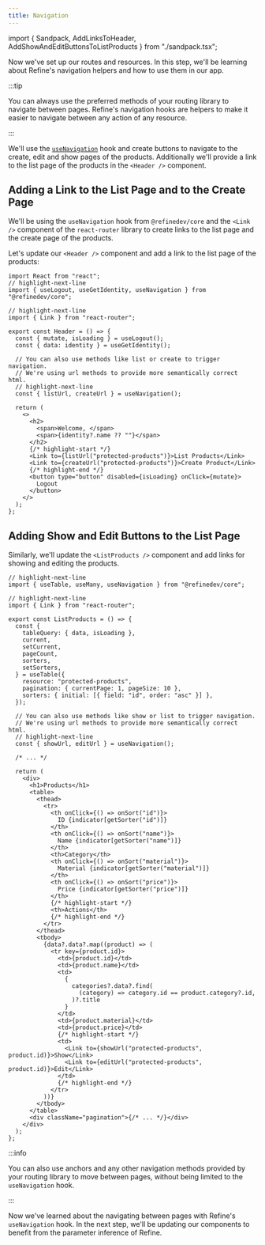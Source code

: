 ```yaml
---
title: Navigation
---
```


import { Sandpack, AddLinksToHeader, AddShowAndEditButtonsToListProducts } from "./sandpack.tsx";

<Sandpack>

Now we've set up our routes and resources. In this step, we'll be learning about Refine's navigation helpers and how to use them in our app.

:::tip

You can always use the preferred methods of your routing library to navigate between pages. Refine's navigation hooks are helpers to make it easier to navigate between any action of any resource.

:::

We'll use the [`useNavigation`](/docs/routing/hooks/use-navigation) hook and create buttons to navigate to the create, edit and show pages of the products. Additionally we'll provide a link to the list page of the products in the `<Header />` component.

## Adding a Link to the List Page and to the Create Page

We'll be using the `useNavigation` hook from `@refinedev/core` and the `<Link />` component of the `react-router` library to create links to the list page and the create page of the products.

Let's update our `<Header />` component and add a link to the list page of the products:

```tsx title="src/components/header.tsx"
import React from "react";
// highlight-next-line
import { useLogout, useGetIdentity, useNavigation } from "@refinedev/core";

// highlight-next-line
import { Link } from "react-router";

export const Header = () => {
  const { mutate, isLoading } = useLogout();
  const { data: identity } = useGetIdentity();

  // You can also use methods like list or create to trigger navigation.
  // We're using url methods to provide more semantically correct html.
  // highlight-next-line
  const { listUrl, createUrl } = useNavigation();

  return (
    <>
      <h2>
        <span>Welcome, </span>
        <span>{identity?.name ?? ""}</span>
      </h2>
      {/* highlight-start */}
      <Link to={listUrl("protected-products")}>List Products</Link>
      <Link to={createUrl("protected-products")}>Create Product</Link>
      {/* highlight-end */}
      <button type="button" disabled={isLoading} onClick={mutate}>
        Logout
      </button>
    </>
  );
};
```

<AddLinksToHeader />

## Adding Show and Edit Buttons to the List Page

Similarly, we'll update the `<ListProducts />` component and add links for showing and editing the products.

```tsx title="src/pages/products/list.tsx"
// highlight-next-line
import { useTable, useMany, useNavigation } from "@refinedev/core";

// highlight-next-line
import { Link } from "react-router";

export const ListProducts = () => {
  const {
    tableQuery: { data, isLoading },
    current,
    setCurrent,
    pageCount,
    sorters,
    setSorters,
  } = useTable({
    resource: "protected-products",
    pagination: { currentPage: 1, pageSize: 10 },
    sorters: { initial: [{ field: "id", order: "asc" }] },
  });

  // You can also use methods like show or list to trigger navigation.
  // We're using url methods to provide more semantically correct html.
  // highlight-next-line
  const { showUrl, editUrl } = useNavigation();

  /* ... */

  return (
    <div>
      <h1>Products</h1>
      <table>
        <thead>
          <tr>
            <th onClick={() => onSort("id")}>
              ID {indicator[getSorter("id")]}
            </th>
            <th onClick={() => onSort("name")}>
              Name {indicator[getSorter("name")]}
            </th>
            <th>Category</th>
            <th onClick={() => onSort("material")}>
              Material {indicator[getSorter("material")]}
            </th>
            <th onClick={() => onSort("price")}>
              Price {indicator[getSorter("price")]}
            </th>
            {/* highlight-start */}
            <th>Actions</th>
            {/* highlight-end */}
          </tr>
        </thead>
        <tbody>
          {data?.data?.map((product) => (
            <tr key={product.id}>
              <td>{product.id}</td>
              <td>{product.name}</td>
              <td>
                {
                  categories?.data?.find(
                    (category) => category.id == product.category?.id,
                  )?.title
                }
              </td>
              <td>{product.material}</td>
              <td>{product.price}</td>
              {/* highlight-start */}
              <td>
                <Link to={showUrl("protected-products", product.id)}>Show</Link>
                <Link to={editUrl("protected-products", product.id)}>Edit</Link>
              </td>
              {/* highlight-end */}
            </tr>
          ))}
        </tbody>
      </table>
      <div className="pagination">{/* ... */}</div>
    </div>
  );
};
```

<AddShowAndEditButtonsToListProducts />

:::info

You can also use anchors and any other navigation methods provided by your routing library to move between pages, without being limited to the `useNavigation` hook.

:::

Now we've learned about the navigating between pages with Refine's `useNavigation` hook. In the next step, we'll be updating our components to benefit from the parameter inference of Refine.

</Sandpack>
